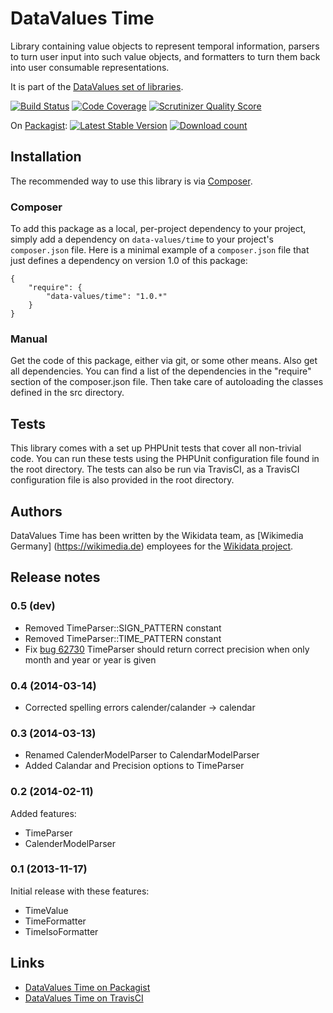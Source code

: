 # DataValues Time

Library containing value objects to represent temporal information, parsers to turn user input
into such value objects, and formatters to turn them back into user consumable representations.

It is part of the [DataValues set of libraries](https://github.com/DataValues).

[![Build Status](https://secure.travis-ci.org/DataValues/Time.png?branch=master)](http://travis-ci.org/DataValues/Time)
[![Code Coverage](https://scrutinizer-ci.com/g/DataValues/Time/badges/coverage.png?s=c5db7b37576dedaedd28d27a0e5fda2b79e86da6)](https://scrutinizer-ci.com/g/DataValues/Time/)
[![Scrutinizer Quality Score](https://scrutinizer-ci.com/g/DataValues/Time/badges/quality-score.png?s=3c66db1e59a8bf77f9e9a08760a92ca9c26538b9)](https://scrutinizer-ci.com/g/DataValues/Time/)

On [Packagist](https://packagist.org/packages/data-values/time):
[![Latest Stable Version](https://poser.pugx.org/data-values/time/version.png)](https://packagist.org/packages/data-values/time)
[![Download count](https://poser.pugx.org/data-values/time/d/total.png)](https://packagist.org/packages/data-values/time)

## Installation

The recommended way to use this library is via [Composer](http://getcomposer.org/).

### Composer

To add this package as a local, per-project dependency to your project, simply add a
dependency on `data-values/time` to your project's `composer.json` file.
Here is a minimal example of a `composer.json` file that just defines a dependency on
version 1.0 of this package:

    {
        "require": {
            "data-values/time": "1.0.*"
        }
    }

### Manual

Get the code of this package, either via git, or some other means. Also get all dependencies.
You can find a list of the dependencies in the "require" section of the composer.json file.
Then take care of autoloading the classes defined in the src directory.

## Tests

This library comes with a set up PHPUnit tests that cover all non-trivial code. You can run these
tests using the PHPUnit configuration file found in the root directory. The tests can also be run
via TravisCI, as a TravisCI configuration file is also provided in the root directory.

## Authors

DataValues Time has been written by the Wikidata team, as [Wikimedia Germany]
(https://wikimedia.de) employees for the [Wikidata project](https://wikidata.org/).

## Release notes

### 0.5 (dev)

* Removed TimeParser::SIGN_PATTERN constant
* Removed TimeParser::TIME_PATTERN constant
* Fix [bug 62730](https://bugzilla.wikimedia.org/show_bug.cgi?id=62730) TimeParser should return correct precision when only month and year or year is given

### 0.4 (2014-03-14)

* Corrected spelling errors calender/calander -> calendar

### 0.3 (2014-03-13)

* Renamed CalenderModelParser to CalendarModelParser
* Added Calandar and Precision options to TimeParser

### 0.2 (2014-02-11)

Added features:

* TimeParser
* CalenderModelParser

### 0.1 (2013-11-17)

Initial release with these features:

* TimeValue
* TimeFormatter
* TimeIsoFormatter

## Links

* [DataValues Time on Packagist](https://packagist.org/packages/data-values/time)
* [DataValues Time on TravisCI](https://travis-ci.org/DataValues/Time)
